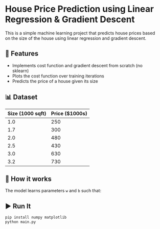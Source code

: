 # House Price Prediction using Linear Regression & Gradient Descent

This is a simple machine learning project that predicts house prices based on the size of the house using linear regression and gradient descent.

## 📌 Features

- Implements cost function and gradient descent from scratch (no sklearn)
- Plots the cost function over training iterations
- Predicts the price of a house given its size

## 📊 Dataset

| Size (1000 sqft) | Price ($1000s) |
|------------------|----------------|
| 1.0              | 250            |
| 1.7              | 300            |
| 2.0              | 480            |
| 2.5              | 430            |
| 3.0              | 630            |
| 3.2              | 730            |

## 🧠 How it works

The model learns parameters `w` and `b` such that:


## ▶️ Run It

```bash
pip install numpy matplotlib
python main.py
